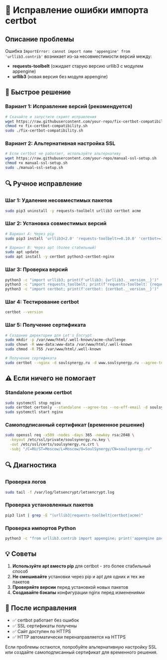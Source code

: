 # 🔧 Исправление ошибки импорта certbot

## Описание проблемы

Ошибка `ImportError: cannot import name 'appengine' from 'urllib3.contrib'` возникает из-за несовместимости версий между:
- **requests-toolbelt** (ожидает старую версию urllib3 с модулем appengine)
- **urllib3** (новая версия без модуля appengine)

## 🚀 Быстрое решение

### Вариант 1: Исправление версий (рекомендуется)

```bash
# Скачайте и запустите скрипт исправления
wget https://raw.githubusercontent.com/your-repo/fix-certbot-compatibility.sh
chmod +x fix-certbot-compatibility.sh
sudo ./fix-certbot-compatibility.sh
```

### Вариант 2: Альтернативная настройка SSL

```bash
# Если certbot не работает, используйте альтернативу
wget https://raw.githubusercontent.com/your-repo/manual-ssl-setup.sh
chmod +x manual-ssl-setup.sh
sudo ./manual-ssl-setup.sh
```

## 🔍 Ручное исправление

### Шаг 1: Удаление несовместимых пакетов
```bash
sudo pip3 uninstall -y requests-toolbelt urllib3 certbot acme
```

### Шаг 2: Установка совместимых версий
```bash
# Вариант A: Через pip
sudo pip3 install 'urllib3<2.0' 'requests-toolbelt>=0.10.0' 'certbot>=1.21.0' 'acme>=1.21.0'

# Вариант B: Через apt (более стабильный)
sudo apt update
sudo apt install -y certbot python3-certbot-nginx
```

### Шаг 3: Проверка версий
```bash
python3 -c "import urllib3; print(f'urllib3: {urllib3.__version__}')"
python3 -c "import requests_toolbelt; print(f'requests-toolbelt: {requests_toolbelt.__version__}')"
python3 -c "import certbot; print(f'certbot: {certbot.__version__}')"
```

### Шаг 4: Тестирование certbot
```bash
certbot --version
```

### Шаг 5: Получение сертификата
```bash
# Создание директории для Let's Encrypt
sudo mkdir -p /var/www/html/.well-known/acme-challenge
sudo chown -R www-data:www-data /var/www/html/.well-known
sudo chmod -R 755 /var/www/html/.well-known

# Получение сертификата
sudo certbot --nginx -d soulsynergy.ru -d www.soulsynergy.ru --agree-tos --no-eff-email --redirect
```

## ⚠️ Если ничего не помогает

### Standalone режим certbot
```bash
sudo systemctl stop nginx
sudo certbot certonly --standalone --agree-tos --no-eff-email -d soulsynergy.ru -d www.soulsynergy.ru
sudo systemctl start nginx
```

### Самоподписанный сертификат (временное решение)
```bash
sudo openssl req -x509 -nodes -days 365 -newkey rsa:2048 \
  -keyout /etc/ssl/private/soulsynergy.ru.key \
  -out /etc/ssl/certs/soulsynergy.ru.crt \
  -subj "/C=RU/ST=Moscow/L=Moscow/O=SoulSynergy/CN=soulsynergy.ru"
```

## 🔍 Диагностика

### Проверка логов
```bash
sudo tail -f /var/log/letsencrypt/letsencrypt.log
```

### Проверка установленных пакетов
```bash
pip3 list | grep -E "(urllib3|requests-toolbelt|certbot|acme)"
```

### Проверка импортов Python
```bash
python3 -c "from urllib3.contrib import appengine; print('appengine доступен')"
```

## 💡 Советы

1. **Используйте apt вместо pip** для certbot - это более стабильный способ
2. **Не смешивайте** установки через pip и apt для одних и тех же пакетов
3. **Проверяйте версии** перед установкой новых пакетов
4. **Создавайте бэкапы** конфигурации nginx перед изменениями

## 🎯 После исправления

- ✅ certbot работает без ошибок
- ✅ SSL сертификаты получены
- ✅ Сайт доступен по HTTPS
- ✅ HTTP автоматически перенаправляется на HTTPS

Если проблемы остаются, попробуйте альтернативную настройку SSL или создайте самоподписанный сертификат для временного решения.

